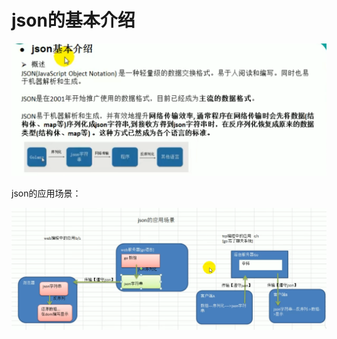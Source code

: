 # json的基本介绍

![image-20250730144954193](json基本介绍.assets/image-20250730144954193.png)

json的应用场景：

![image-20250730145046501](json基本介绍.assets/image-20250730145046501.png)